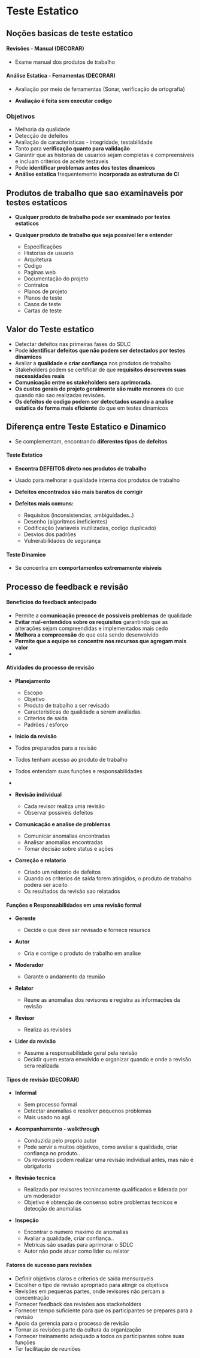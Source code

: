 # Teste Estatico

## Noções basicas de teste estatico

#### Revisões - Manual (DECORAR)
- Exame manual dos produtos de trabalho  

#### Análise Estatica - Ferramentas (DECORAR)
- Avaliação por meio de ferramentas (Sonar, verificação de ortografia)

- **Avaliação é feita sem executar codigo**

### Objetivos

- Melhoria da qualidade
- Detecção de defeitos
- Avaliação de caracteristicas - integridade, testabilidade
- Tanto para **verificação quanto para validação**
- Garantir que as historias de usuarios sejam completas e compreensiveis e incluam criterios de aceite testaveis
- Pode **identificar problemas antes dos testes dinamicos**
- **Análise estatica** frequentemente **incorporada as estruturas de CI**


## Produtos de trabalho que sao examinaveis por testes estaticos

- **Qualquer produto de trabalho pode ser examinado por testes estaticos**
- **Qualquer produto de trabalho que seja possivel ler e entender**

  - Especificações
  - Historias de usuario
  - Arquitetura
  - Codigo
  - Paginas web
  - Documentação do projeto
  - Contratos
  - Planos de projeto
  - Planos de teste
  - Casos de teste
  - Cartas de teste

## Valor do Teste estatico

- Detectar defeitos nas primeiras fases do SDLC
- Pode **identificar defeitos que não podem ser detectados por testes dinamicos**
- Avaliar a **qualidade e criar confiança** nos produtos de trabalho
- Stakeholders podem se certificar de que **requisitos descrevem suas necessidades reais**
- **Comunicação entre os stakeholders sera aprimorada.**
- **Os custos gerais do projeto geralmente são muito menores** do que quando não sao realizadas revisões.
- **Os defeitos de codigo podem ser detectados usando a analise estatica de forma mais eficiente** do que em testes dinamicos


## Diferença entre Teste Estatico e Dinamico
- Se complementam, encontrando **diferentes tipos de defeitos**

#### Teste Estatico
- **Encontra DEFEITOS direto nos produtos de trabalho**
- Usado para melhorar a qualidade interna dos produtos de trabalho
- **Defeitos encontrados são mais baratos de corrigir**
 
- **Defeitos mais comuns:**
  - Requisitos (inconsistencias, ambiguidades..)
  - Desenho (algoritmos ineficientes)
  - Codificação (variaveis inutilizadas, codigo duplicado)
  - Desvios dos padrões
  - Vulnerabilidades de segurança

#### Teste Dinamico
- Se concentra em **comportamentos extremamente visiveis**

## Processo de feedback e revisão

#### Beneficios do feedback antecipado
- Permite a **comunicação precoce de possiveis problemas** de qualidade
- **Evitar mal-entendidos sobre os requisitos** garantindo que as alterações sejam compreendidas e implementados mais cedo
- **Melhora a compreensão** do que esta sendo desenvolvido
- **Permite que a equipe se concentre nos recursos que agregam mais valor**
- 
#### Atividades do processo de revisão

- **Planejamento**
  - Escopo
  - Objetivo
  - Produto de trabalho a ser revisado
  - Caracteristicas de qualidade a serem avaliadas
  - Criterios de saida
  - Padrões / esforço

-  **Inicio da revisão**
  - Todos preparados para a revisão
  - Todos tenham acesso ao produto de trabalho
  - Todos entendam suas funções e responsabilidades
  - 

- **Revisão individual**
  - Cada revisor realiza uma revisão
  - Observar possiveis defeitos

- **Comunicação e analise de problemas**
  - Comunicar anomalias encontradas
  - Analisar anomalias encontradas
  - Tomar decisão sobre status e ações

- **Correção e relatorio**
  - Criado um relatorio de defeitos
  - Quando os criterios de saida forem atingidos, o produto de trabalho podera ser aceito
  - Os resultados da revisão sao relatados

#### Funções e Responsabilidades em uma revisão formal
- **Gerente**
  - Decide o que deve ser revisado e fornece resursos

- **Autor**
  - Cria e corrige o produto de trabalho em analise
  
- **Moderador**
  - Garante o andamento da reunião

- **Relator**
  - Reune as anomalias dos revisores e registra as informações da revisão

- **Revisor**
  - Realiza as revisões

- **Lider da revisão**
  - Assume a responsabilidade geral pela revisão
  - Decidir quem estara envolvido e organizar quando e onde a revisão sera realizada

#### Tipos de revisão (DECORAR)
- **Informal**
  - Sem processo formal
  - Detectar anomalias e resolver pequenos problemas
  - Mais usado no agil

- **Acompanhamento - walkthrough**
  - Conduzida pelo proprio autor
  - Pode servir a muitos objetivos, como avaliar a qualidade, criar confiança no produto..
  - Os revisores podem realizar uma revisão individual antes, mas não é obrigatorio

- **Revisão tecnica**
  - Realizado por revisores tecnincamente qualificados e liderada por um moderador
  - Objetivo é obtenção de consenso sobre problemas tecnicos e detecção de anomalias
  

- **Inspeção**
  - Encontrar o numero maximo de anomalias
  - Avaliar a qualidade, criar confiança..
  - Metricas são usadas para aprimorar o SDLC
  - Autor não pode atuar como lider ou relator


#### Fatores de sucesso para revisões

- Definir objetivos claros e criterios de saída mensuraveis
- Escolher o tipo de revisão apropriado para atingir os objetivos 
- Revisões em pequenas partes, onde revisores não percam a concentração
- Fornecer feedback das revisões aos stackeholders
- Fornecer tempo suficiente para que os participantes se prepares para a revisão
- Apoio da gerencia para o processo de revisão
- Tornar as revisões parte da cultura da organização
- Fornecer treinamento adequado a todos os participantes sobre suas funções
- Ter facilitação de reuniões
